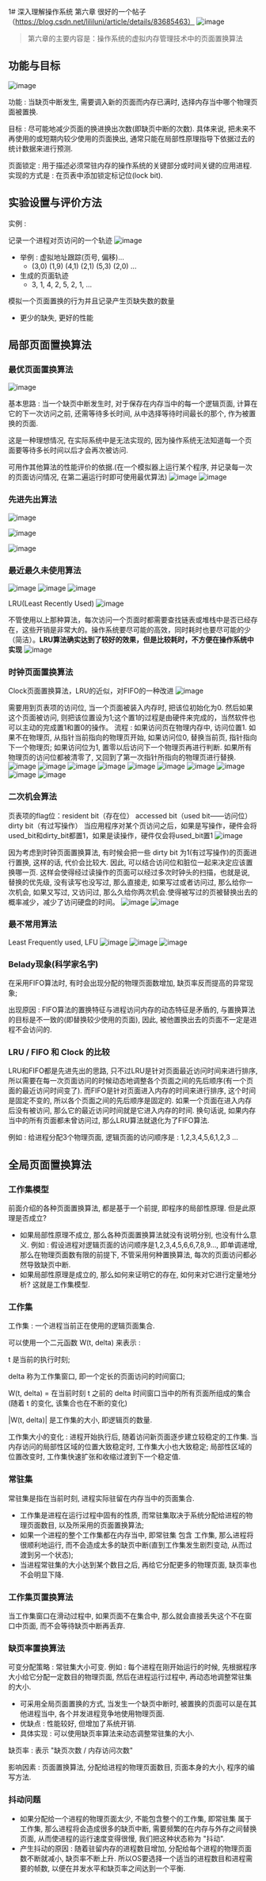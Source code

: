  1# 深入理解操作系统 第六章
 很好的一个帖子（https://blog.csdn.net/lililuni/article/details/83685463）
![image](https://github.com/renjiahui10/OperatingSystemInDepth/assets/114166264/f1796830-c6f2-4d49-addf-523ab04fccc6)


>   第六章的主要内容是：操作系统的虚拟内存管理技术中的页面置换算法

## 功能与目标
![image](https://github.com/renjiahui10/OperatingSystemInDepth/assets/114166264/8e3fb048-9251-44e4-b232-43aa8f1207de)

功能 : 当缺页中断发生, 需要调入新的页面而内存已满时, 选择内存当中哪个物理页面被置换.

目标 : 尽可能地减少页面的换进换出次数(即缺页中断的次数). 具体来说, 把未来不再使用的或短期内较少使用的页面换出, 通常只能在局部性原理指导下依据过去的统计数据来进行预测.

页面锁定 : 用于描述必须常驻内存的操作系统的关键部分或时间关键的应用进程. 实现的方式是 : 在页表中添加锁定标记位(lock bit).

## 实验设置与评价方法

实例 :

记录一个进程对页访问的一个轨迹
![image](https://github.com/renjiahui10/OperatingSystemInDepth/assets/114166264/b2fcc9f0-800d-4f3d-ae9a-3648443fad4a)

-   举例 : 虚拟地址跟踪(页号, 偏移)...
    -   (3,0) (1,9) (4,1) (2,1) (5,3) (2,0) ...
-   生成的页面轨迹
    -   3, 1, 4, 2, 5, 2, 1, ...

模拟一个页面置换的行为并且记录产生页缺失数的数量

-   更少的缺失, 更好的性能

## 局部页面置换算法

### 最优页面置换算法
![image](https://github.com/renjiahui10/OperatingSystemInDepth/assets/114166264/4c310aa3-eb6c-4b96-a658-9384279f60e6)

基本思路 : 当一个缺页中断发生时, 对于保存在内存当中的每一个逻辑页面, 计算在它的下一次访问之前, 还需等待多长时间, 从中选择等待时间最长的那个, 作为被置换的页面.

这是一种理想情况, 在实际系统中是无法实现的, 因为操作系统无法知道每一个页面要等待多长时间以后才会再次被访问.

可用作其他算法的性能评价的依据.(在一个模拟器上运行某个程序, 并记录每一次的页面访问情况, 在第二遍运行时即可使用最优算法)
![image](https://github.com/renjiahui10/OperatingSystemInDepth/assets/114166264/f552b910-d571-4329-bdd8-6043825e6cc3)
![image](https://github.com/renjiahui10/OperatingSystemInDepth/assets/114166264/d01ea84c-6532-4840-bcb8-5749e10b2cc5)


### 先进先出算法
![image](https://github.com/renjiahui10/OperatingSystemInDepth/assets/114166264/2c2f43d1-0811-4467-9c2e-2ae7340ed9e3)

![image](https://github.com/renjiahui10/OperatingSystemInDepth/assets/114166264/1baf3839-5dbb-483c-abae-30f4363e365c)

![image](https://github.com/renjiahui10/OperatingSystemInDepth/assets/114166264/8e3bcfe3-009f-495b-9779-be502be32c98)

### 最近最久未使用算法
![image](https://github.com/renjiahui10/OperatingSystemInDepth/assets/114166264/c26f9227-6bc8-4fe4-b4be-0b7dc65de53e)
![image](https://github.com/renjiahui10/OperatingSystemInDepth/assets/114166264/695e459c-ccab-477c-93fc-43c30c7e6365)
![image](https://github.com/renjiahui10/OperatingSystemInDepth/assets/114166264/9f3669b4-e9d4-4a74-ad0a-711b06e15dad)

LRU(Least Recently Used)
![image](https://github.com/renjiahui10/OperatingSystemInDepth/assets/114166264/7e348c67-89cd-4767-b5d7-790cb664b8d0)

不管使用以上那种算法，每次访问一个页面时都需要查找链表或堆栈中是否已经存在，这些开销是非常大的。操作系统要尽可能的高效，同时耗时也要尽可能的少（简洁）。**LRU算法确实达到了较好的效果，但是比较耗时，不方便在操作系统中实现**
![image](https://github.com/renjiahui10/OperatingSystemInDepth/assets/114166264/a30a1081-288a-4282-9fa3-409699a245a9)

### 时钟页面置换算法
Clock页面置换算法，LRU的近似，对FIFO的一种改进
![image](https://github.com/renjiahui10/OperatingSystemInDepth/assets/114166264/878bac0b-8aa8-4eaa-8a6d-a0a76a4ae756)

需要用到页表项的访问位, 当一个页面被装入内存时, 把该位初始化为0. 然后如果这个页面被访问, 则把该位置设为1;这个置1的过程是由硬件来完成的，当然软件也可以主动的完成置1和置0的操作。
流程 :
如果访问页在物理内存中, 访问位置1.
如果不在物理页, 从指针当前指向的物理页开始, 如果访问位0, 替换当前页, 指针指向下一个物理页; 如果访问位为1, 置零以后访问下一个物理页再进行判断. 如果所有物理页的访问位都被清零了, 又回到了第一次指针所指向的物理页进行替换.
![image](https://github.com/renjiahui10/OperatingSystemInDepth/assets/114166264/1f6cf432-5db0-4144-ac47-39091b5467f0)
![image](https://github.com/renjiahui10/OperatingSystemInDepth/assets/114166264/683a1b6a-7255-4577-b888-4b7900f74b87)
![image](https://github.com/renjiahui10/OperatingSystemInDepth/assets/114166264/4677f7fa-a493-4e14-96fb-bf3ec5db14e6)
![image](https://github.com/renjiahui10/OperatingSystemInDepth/assets/114166264/2fa47422-1e18-404f-abaf-deda56da34ac)
![image](https://github.com/renjiahui10/OperatingSystemInDepth/assets/114166264/96137597-bab3-4d10-a58c-cb1ed562937b)
![image](https://github.com/renjiahui10/OperatingSystemInDepth/assets/114166264/b947cbb4-a4be-449d-b0e3-67d3026a71a6)
![image](https://github.com/renjiahui10/OperatingSystemInDepth/assets/114166264/60bef8e8-870f-4c8e-8fc9-d55331be0f51)
![image](https://github.com/renjiahui10/OperatingSystemInDepth/assets/114166264/4a7595f2-7012-427c-a411-781fcf5bbd81)
![image](https://github.com/renjiahui10/OperatingSystemInDepth/assets/114166264/2bd497c9-3305-43f9-9ae3-a84da684985e)
![image](https://github.com/renjiahui10/OperatingSystemInDepth/assets/114166264/6b4c44c1-babb-41db-8623-993ee1696fea)


### 二次机会算法
页表项的flag位：resident bit（存在位） accessed bit（used bit——访问位）  dirty bit（有过写操作）
当应用程序对某个页访问之后，如果是写操作，硬件会将used_bit和dirty_bit都置1，如果是读操作，硬件仅会将used_bit置1
![image](https://github.com/renjiahui10/OperatingSystemInDepth/assets/114166264/a2ba8cf8-eff1-42d9-ac9b-9cbcd775490a)

因为考虑到时钟页面置换算法, 有时候会把一些 dirty bit 为1(有过写操作)的页面进行置换, 这样的话, 代价会比较大. 因此, 可以结合访问位和脏位一起来决定应该置换哪一页.
这样会使得经过读操作的页面可以经过多次时钟头的扫描，也就是说, 替换的优先级, 没有读写也没写过, 那么直接走, 如果写过或者访问过, 那么给你一次机会, 如果又写过, 又访问过, 那么久给你两次机会.使得被写过的页被替换出去的概率减少，减少了访问硬盘的时间。
![image](https://github.com/renjiahui10/OperatingSystemInDepth/assets/114166264/51d582db-0bb8-4a22-8978-348a88456209)
![image](https://github.com/renjiahui10/OperatingSystemInDepth/assets/114166264/dec8588e-664d-4a93-aed3-1c9bc28a8a1d)


### 最不常用算法

Least Frequently used, LFU
![image](https://github.com/renjiahui10/OperatingSystemInDepth/assets/114166264/65586ca3-f376-4686-a9f3-b67f6929e952)
![image](https://github.com/renjiahui10/OperatingSystemInDepth/assets/114166264/f4c7b0c8-5a9d-41b2-ad8f-74d0a28d8a0d)
![image](https://github.com/renjiahui10/OperatingSystemInDepth/assets/114166264/e54f504c-1a30-4ecd-b118-7ec0ec3d0d97)


### Belady现象(科学家名字)

在采用FIFO算法时, 有时会出现分配的物理页面数增加, 缺页率反而提高的异常现象;

出现原因 : FIFO算法的置换特征与进程访问内存的动态特征是矛盾的, 与置换算法的目标是不一致的(即替换较少使用的页面), 因此, 被他置换出去的页面不一定是进程不会访问的.

### LRU / FIFO 和 Clock 的比较

LRU和FIFO都是先进先出的思路, 只不过LRU是针对页面最近访问时间来进行排序, 所以需要在每一次页面访问的时候动态地调整各个页面之间的先后顺序(有一个页面的最近访问时间变了). 而FIFO是针对页面进入内存的时间来进行排序, 这个时间是固定不变的, 所以各个页面之间的先后顺序是固定的. 如果一个页面在进入内存后没有被访问, 那么它的最近访问时间就是它进入内存的时间. 换句话说, 如果内存当中的所有页面都未曾访问过, 那么LRU算法就退化为了FIFO算法.

例如 : 给进程分配3个物理页面, 逻辑页面的访问顺序是 : 1,2,3,4,5,6,1,2,3 ...

## 全局页面置换算法

### 工作集模型

前面介绍的各种页面置换算法, 都是基于一个前提, 即程序的局部性原理. 但是此原理是否成立?

-   如果局部性原理不成立, 那么各种页面置换算法就没有说明分别, 也没有什么意义. 例如 : 假设进程对逻辑页面的访问顺序是1,2,3,4,5,6,6,7,8,9..., 即单调递增, 那么在物理页面数有限的前提下, 不管采用何种置换算法, 每次的页面访问都必然导致缺页中断.
-   如果局部性原理是成立的, 那么如何来证明它的存在, 如何来对它进行定量地分析? 这就是工作集模型.

### 工作集

工作集 : 一个进程当前正在使用的逻辑页面集合.

可以使用一个二元函数 W(t, delta) 来表示 :

t 是当前的执行时刻;

delta 称为工作集窗口, 即一个定长的页面访问的时间窗口;

W(t, delta) = 在当前时刻 t 之前的 delta 时间窗口当中的所有页面所组成的集合(随着 t 的变化, 该集合也在不断的变化)

|W(t, delta)| 是工作集的大小, 即逻辑页的数量.

工作集大小的变化 : 进程开始执行后, 随着访问新页面逐步建立较稳定的工作集. 当内存访问的局部性区域的位置大致稳定时, 工作集大小也大致稳定; 局部性区域的位置改变时, 工作集快速扩张和收缩过渡到下一个稳定值.

### 常驻集

常驻集是指在当前时刻, 进程实际驻留在内存当中的页面集合.

-   工作集是进程在运行过程中固有的性质, 而常驻集取决于系统分配给进程的物理页面数目, 以及所采用的页面置换算法;
-   如果一个进程的整个工作集都在内存当中, 即常驻集 包含 工作集, 那么进程将很顺利地运行, 而不会造成太多的缺页中断(直到工作集发生剧烈变动, 从而过渡到另一个状态);
-   当进程常驻集的大小达到某个数目之后, 再给它分配更多的物理页面, 缺页率也不会明显下降.

### 工作集页置换算法

当工作集窗口在滑动过程中, 如果页面不在集合中, 那么就会直接丢失这个不在窗口中页面, 而不会等待缺页中断再丢弃.

### 缺页率置换算法

可变分配策略 : 常驻集大小可变. 例如 : 每个进程在刚开始运行的时候, 先根据程序大小给它分配一定数目的物理页面, 然后在进程运行过程中, 再动态地调整常驻集的大小.

-   可采用全局页面置换的方式, 当发生一个缺页中断时, 被置换的页面可以是在其他进程当中, 各个并发进程竞争地使用物理页面.
-   优缺点 : 性能较好, 但增加了系统开销.
-   具体实现 : 可以使用缺页率算法来动态调整常驻集的大小.

缺页率 : 表示 "缺页次数 / 内存访问次数"

影响因素 : 页面置换算法, 分配给进程的物理页面数目, 页面本身的大小, 程序的编写方法.

### 抖动问题

-   如果分配给一个进程的物理页面太少, 不能包含整个的工作集, 即常驻集 属于 工作集, 那么进程将会造成很多的缺页中断, 需要频繁的在内存与外存之间替换页面, 从而使进程的运行速度变得很慢, 我们把这种状态称为 "抖动".
-   产生抖动的原因 : 随着驻留内存的进程数目增加, 分配给每个进程的物理页面数不断就减小, 缺页率不断上升. 所以OS要选择一个适当的进程数目和进程需要的帧数, 以便在并发水平和缺页率之间达到一个平衡.
